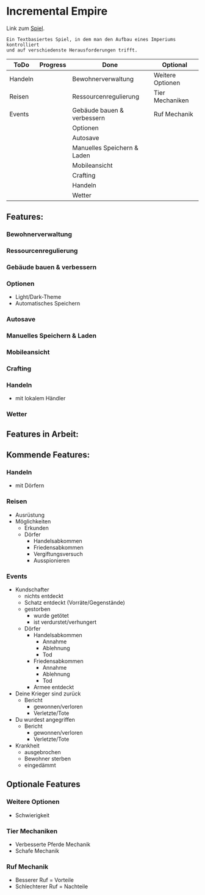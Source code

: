 # Incremental Empire
Link zum [Spiel](https://xxnicksonxx.github.io/Incremental-Empire/).

```
Ein Textbasiertes Spiel, in dem man den Aufbau eines Imperiums kontrolliert
und auf verschiedenste Herausforderungen trifft.
```

| ToDo    | Progress | Done                        | Optional         |
| ------- | -------- | --------------------------- | ---------------- |
| Handeln |          | Bewohnerverwaltung          | Weitere Optionen |
| Reisen  |          | Ressourcenregulierung       | Tier Mechaniken  |
| Events  |          | Gebäude bauen & verbessern  | Ruf Mechanik     |
|         |          | Optionen                    |                  |
|         |          | Autosave                    |                  |
|         |          | Manuelles Speichern & Laden |                  |
|         |          | Mobileansicht               |                  |
|         |          | Crafting                    |                  |
|         |          | Handeln                     |                  |
|         |          | Wetter                      |                  |

## Features:
### Bewohnerverwaltung
### Ressourcenregulierung
### Gebäude bauen & verbessern
### Optionen
- Light/Dark-Theme
- Automatisches Speichern
### Autosave
### Manuelles Speichern & Laden
### Mobileansicht
### Crafting
### Handeln
- mit lokalem Händler
### Wetter

## Features in Arbeit:

## Kommende Features:
### Handeln
- mit Dörfern
### Reisen
- Ausrüstung
- Möglichkeiten
  - Erkunden
  - Dörfer
    - Handelsabkommen
    - Friedensabkommen
    - Vergiftungsversuch
    - Ausspionieren
### Events
- Kundschafter
  - nichts entdeckt
  - Schatz entdeckt (Vorräte/Gegenstände)
  - gestorben
    - wurde getötet
    - ist verdurstet/verhungert
  - Dörfer
    - Handelsabkommen
      - Annahme
      - Ablehnung
      - Tod
    - Friedensabkommen
      - Annahme
      - Ablehnung
      - Tod
    - Armee entdeckt
- Deine Krieger sind zurück
  - Bericht
    - gewonnen/verloren
    - Verletzte/Tote
- Du wurdest angegriffen
  - Bericht
    - gewonnen/verloren
    - Verletzte/Tote
- Krankheit
  - ausgebrochen
  - Bewohner sterben
  - eingedämmt

## Optionale Features
### Weitere Optionen
- Schwierigkeit
### Tier Mechaniken
- Verbesserte Pferde Mechanik
- Schafe Mechanik
### Ruf Mechanik
- Besserer Ruf = Vorteile
- Schlechterer Ruf = Nachteile
